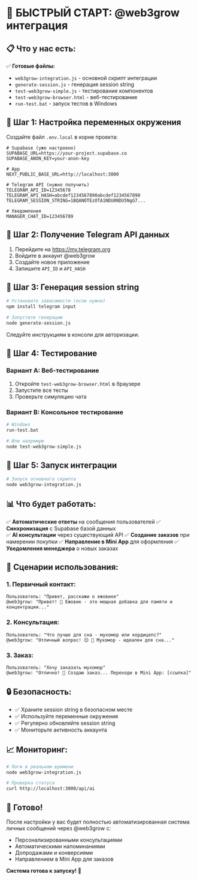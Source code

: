 # 🚀 БЫСТРЫЙ СТАРТ: @web3grow интеграция

## 📋 Что у нас есть:

✅ **Готовые файлы:**
- `web3grow-integration.js` - основной скрипт интеграции
- `generate-session.js` - генерация session string
- `test-web3grow-simple.js` - тестирование компонентов
- `test-web3grow-browser.html` - веб-тестирование
- `run-test.bat` - запуск тестов в Windows

## 🔧 Шаг 1: Настройка переменных окружения

Создайте файл `.env.local` в корне проекта:

```env
# Supabase (уже настроено)
SUPABASE_URL=https://your-project.supabase.co
SUPABASE_ANON_KEY=your-anon-key

# App
NEXT_PUBLIC_BASE_URL=http://localhost:3000

# Telegram API (нужно получить)
TELEGRAM_API_ID=12345678
TELEGRAM_API_HASH=abcdef1234567890abcdef1234567890
TELEGRAM_SESSION_STRING=1BQANOTEzOTA1NDU0NDU5NgG7...

# Уведомления
MANAGER_CHAT_ID=123456789
```

## 🔑 Шаг 2: Получение Telegram API данных

1. Перейдите на https://my.telegram.org
2. Войдите в аккаунт @web3grow
3. Создайте новое приложение
4. Запишите `API_ID` и `API_HASH`

## 📱 Шаг 3: Генерация session string

```bash
# Установите зависимости (если нужно)
npm install telegram input

# Запустите генерацию
node generate-session.js
```

Следуйте инструкциям в консоли для авторизации.

## 🧪 Шаг 4: Тестирование

### Вариант A: Веб-тестирование
1. Откройте `test-web3grow-browser.html` в браузере
2. Запустите все тесты
3. Проверьте симуляцию чата

### Вариант B: Консольное тестирование
```bash
# Windows
run-test.bat

# Или напрямую
node test-web3grow-simple.js
```

## 🚀 Шаг 5: Запуск интеграции

```bash
# Запуск основного скрипта
node web3grow-integration.js
```

## 📊 Что будет работать:

✅ **Автоматические ответы** на сообщения пользователей
✅ **Синхронизация** с Supabase базой данных  
✅ **AI консультации** через существующий API
✅ **Создание заказов** при намерении покупки
✅ **Направление в Mini App** для оформления
✅ **Уведомления менеджера** о новых заказах

## 🎯 Сценарии использования:

### 1. Первичный контакт:
```
Пользователь: "Привет, расскажи о ежовике"
@web3grow: "Привет! 👋 Ежовик - это мощная добавка для памяти и концентрации..."
```

### 2. Консультация:
```
Пользователь: "Что лучше для сна - мухомор или кордицепс?"
@web3grow: "Отличный вопрос! 😊 🌙 Мухомор - идеален для сна..."
```

### 3. Заказ:
```
Пользователь: "Хочу заказать мухомор"
@web3grow: "Отлично! 🎉 Создаю заказ... Переходи в Mini App: [ссылка]"
```

## 🔒 Безопасность:

- ✅ Храните session string в безопасном месте
- ✅ Используйте переменные окружения
- ✅ Регулярно обновляйте session string
- ✅ Мониторьте активность аккаунта

## 📈 Мониторинг:

```bash
# Логи в реальном времени
node web3grow-integration.js

# Проверка статуса
curl http://localhost:3000/api/ai
```

## 🎉 Готово!

После настройки у вас будет полностью автоматизированная система личных сообщений через @web3grow с:
- Персонализированными консультациями
- Автоматическими напоминаниями  
- Допродажами и конверсиями
- Направлением в Mini App для заказов

**Система готова к запуску! 🚀** 